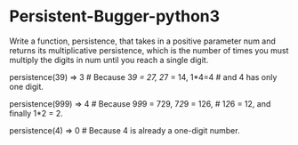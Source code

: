 # Persistent-Bugger-python3

Write a function, persistence, that takes in a positive parameter num and returns its multiplicative persistence, 
which is the number of times you must multiply the digits in num until you reach a single digit.


persistence(39) => 3  # Because 3*9 = 27, 2*7 = 14, 1*4=4
                       # and 4 has only one digit.

persistence(999) => 4 # Because 9*9*9 = 729, 7*2*9 = 126,
                       # 1*2*6 = 12, and finally 1*2 = 2.

persistence(4) => 0   # Because 4 is already a one-digit number.
